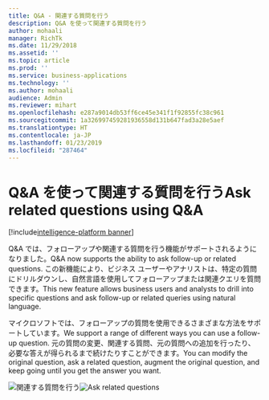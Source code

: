 ```yaml
---
title: Q&A - 関連する質問を行う
description: Q&A を使って関連する質問を行う
author: mohaali
manager: RichTk
ms.date: 11/29/2018
ms.assetid: ''
ms.topic: article
ms.prod: ''
ms.service: business-applications
ms.technology: ''
ms.author: mohaali
audience: Admin
ms.reviewer: mihart
ms.openlocfilehash: e287a9014db53ff6ce45e341f1f92855fc38c961
ms.sourcegitcommit: 1a326997459281936558d131b647fad3a28e5aef
ms.translationtype: HT
ms.contentlocale: ja-JP
ms.lasthandoff: 01/23/2019
ms.locfileid: "287464"
---
```

#  <a name="ask-related-questions-using-qa"></a><span data-ttu-id="1245e-103">Q&A を使って関連する質問を行う</span><span class="sxs-lookup"><span data-stu-id="1245e-103">Ask related questions using Q&A</span></span>

[!include[intelligence-platform banner](../../includes/intelligence-platform.md)] 

<span data-ttu-id="1245e-104">Q&A では、フォローアップや関連する質問を行う機能がサポートされるようになりました。</span><span class="sxs-lookup"><span data-stu-id="1245e-104">Q&A now supports the ability to ask follow-up or related questions.</span></span> <span data-ttu-id="1245e-105">この新機能により、ビジネス ユーザーやアナリストは、特定の質問にドリルダウンし、自然言語を使用してフォローアップまたは関連クエリを質問できます。</span><span class="sxs-lookup"><span data-stu-id="1245e-105">This new feature allows business users and analysts to drill into specific questions and ask follow-up or related queries using natural language.</span></span>

<span data-ttu-id="1245e-106">マイクロソフトでは、フォローアップの質問を使用できるさまざまな方法をサポートしています。</span><span class="sxs-lookup"><span data-stu-id="1245e-106">We support a range of different ways you can use a follow-up question.</span></span> <span data-ttu-id="1245e-107">元の質問の変更、関連する質問、元の質問への追加を行ったり、必要な答えが得られるまで続けたりすことができます。</span><span class="sxs-lookup"><span data-stu-id="1245e-107">You can modify the original question, ask a related question, augment the original question, and keep going until you get the answer you want.</span></span>

<span data-ttu-id="1245e-108">![関連する質問を行う](media/qnafollowup.png "関連する質問を行う")</span><span class="sxs-lookup"><span data-stu-id="1245e-108">![Ask related questions](media/qnafollowup.png "Ask related questions using Q&A")</span></span>

